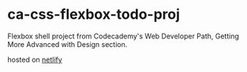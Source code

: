 # ca-css-flexbox-todo-proj

Flexbox shell project from Codecademy's Web Developer Path, Getting More Advanced with Design section.

hosted on [netlify](https://priceless-tereshkova-a19962.netlify.com/)
